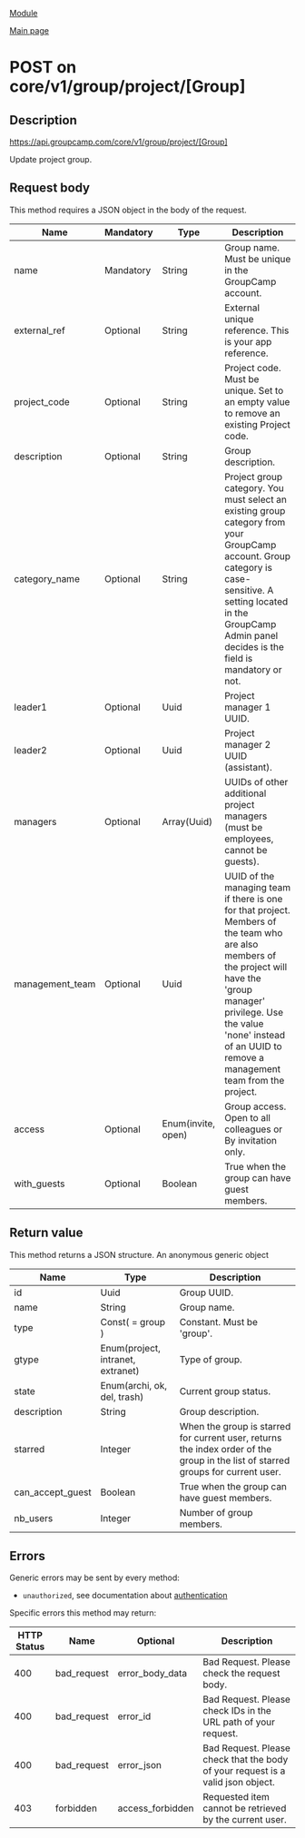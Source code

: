 
[Module](./README.md)

[Main page](../README.md)


# POST on core/v1/group/project/[Group]

## Description

https://api.groupcamp.com/core/v1/group/project/[Group]


Update project group.







## Request body


This method requires a JSON object in the body of the request.

Name   |  Mandatory  |  Type   |   Description
-------|-------------|---------|--------------
name | Mandatory | String | Group name. Must be unique in the GroupCamp account.
external_ref | Optional | String | External unique reference. This is your app reference.
project_code | Optional | String | Project code. Must be unique. Set to an empty value to remove an existing Project code.
description | Optional | String | Group description.
category_name | Optional | String | Project group category. You must select an existing group category from your GroupCamp account. Group category is case-sensitive. A setting located in the GroupCamp Admin panel decides is the field is mandatory or not.
leader1 | Optional | Uuid | Project manager 1 UUID.
leader2 | Optional | Uuid | Project manager 2 UUID (assistant).
managers | Optional | Array(Uuid) | UUIDs of other additional project managers (must be employees, cannot be guests).
management_team | Optional | Uuid | UUID of the managing team if there is one for that project. Members of the team who are also members of the project will have the 'group manager' privilege. Use the value 'none' instead of an UUID to remove a management team from the project.
access | Optional | Enum(invite, open) | Group access. Open to all colleagues or By invitation only.
with_guests | Optional | Boolean | True when the group can have guest members.





## Return value





  
  This method returns a JSON structure. An anonymous generic object

Name   |  Type   |  Description
-------|---------|-------------
id | Uuid | Group UUID.
name | String | Group name.
type | Const( = group ) | Constant. Must be 'group'.
gtype | Enum(project, intranet, extranet) | Type of group.
state | Enum(archi, ok, del, trash) | Current group status.
description | String | Group description.
starred | Integer | When the group is starred for current user, returns the index order of the group in the list of starred groups for current user.
can_accept_guest | Boolean | True when the group can have guest members.
nb_users | Integer | Number of group members.

  





## Errors

Generic errors may be sent by every method:
* `unauthorized`, see documentation about [authentication](../../Auth.md)


Specific errors this method may return:

HTTP Status | Name   | Optional          | Description
------------|--------|-------------------|------------
400 | bad_request | error_body_data | Bad Request. Please check the request body.
400 | bad_request | error_id | Bad Request. Please check IDs in the URL path of your request.
400 | bad_request | error_json | Bad Request. Please check that the body of your request is a valid json object.
403 | forbidden | access_forbidden | Requested item cannot be retrieved by the current user.



